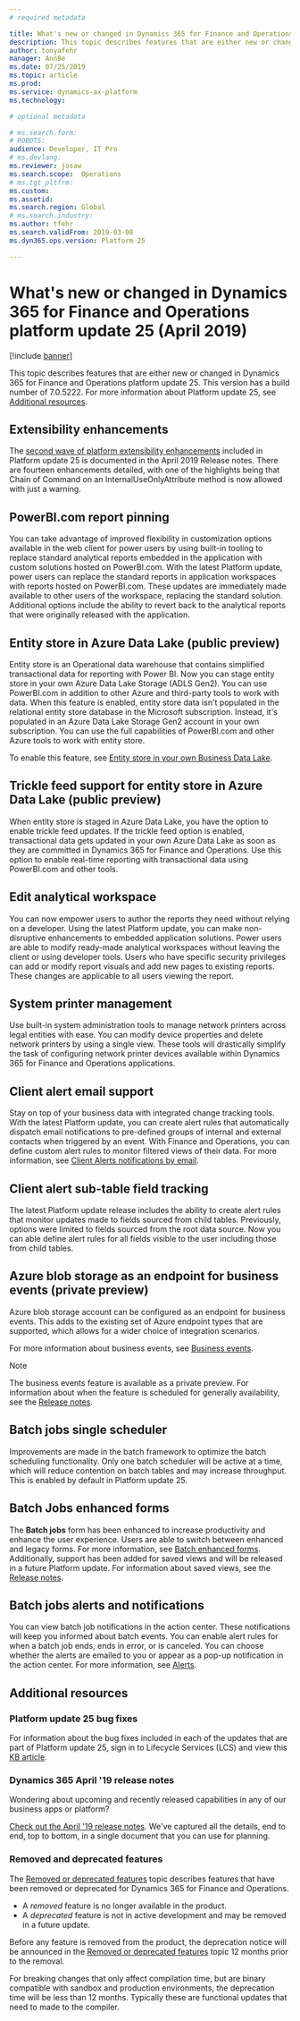 ```yaml
---
# required metadata

title: What's new or changed in Dynamics 365 for Finance and Operations platform update 25 (April 2019)
description: This topic describes features that are either new or changed in Dynamics 365 for Finance and Operation platform update 25 (April 2019). 
author: tonyafehr
manager: AnnBe
ms.date: 07/25/2019
ms.topic: article
ms.prod: 
ms.service: dynamics-ax-platform
ms.technology: 

# optional metadata

# ms.search.form: 
# ROBOTS: 
audience: Developer, IT Pro
# ms.devlang: 
ms.reviewer: josaw
ms.search.scope:  Operations
# ms.tgt_pltfrm: 
ms.custom: 
ms.assetid:
ms.search.region: Global
# ms.search.industry: 
ms.author: tfehr
ms.search.validFrom: 2019-03-08
ms.dyn365.ops.version: Platform 25

---
```

# What's new or changed in Dynamics 365 for Finance and Operations platform update 25 (April 2019)

[!include [banner](../includes/banner.md)]


This topic describes features that are either new or changed in Dynamics 365 for Finance and Operations platform update 25. This version has a build number of 7.0.5222. For more information about Platform update 25, see [Additional resources](whats-new-platform-25.md#additional-resources).

## Extensibility enhancements
The [second wave of platform extensibility enhancements](https://docs.microsoft.com/business-applications-release-notes/April19/dynamics365-finance-operations/platform-extensibility2) included in Platform update 25 is documented in the April 2019 Release notes. There are fourteen enhancements detailed, with one of the highlights being that Chain of Command on an InternalUseOnlyAttribute method is now allowed with just a warning.

## PowerBI.com report pinning
You can take advantage of improved flexibility in customization options available in the web client for power users by using built-in tooling to replace standard analytical reports embedded in the application with custom solutions hosted on PowerBI.com. With the latest Platform update, power users can replace the standard reports in application workspaces with reports hosted on PowerBI.com. These updates are immediately made available to other users of the workspace, replacing the standard solution. Additional options include the ability to revert back to the analytical reports that were originally released with the application.

## Entity store in Azure Data Lake (public preview)
Entity store is an Operational data warehouse that contains simplified transactional data for reporting with Power BI. Now you can stage entity store in your own Azure Data Lake Storage (ADLS Gen2). You can use PowerBI.com in addition to other Azure and third-party tools to work with data. When this feature is enabled, entity store data isn't populated in the relational entity store database in the Microsoft subscription. Instead, it's populated in an Azure Data Lake Storage Gen2 account in your own subscription. You can use the full capabilities of PowerBI.com and other Azure tools to work with entity store.

To enable this feature, see [Entity store in your own Business Data Lake](https://docs.microsoft.com/business-applications-release-notes/April19/dynamics365-finance-operations/erp-data-entity-store-byod-business-data-lake).

## Trickle feed support for entity store in Azure Data Lake (public preview)
When entity store is staged in Azure Data Lake, you have the option to enable trickle feed updates. If the trickle feed option is enabled, transactional data gets updated in your own Azure Data Lake as soon as they are committed in Dynamics 365 for Finance and Operations. Use this option to enable real-time reporting with transactional data using PowerBI.com and other tools.

## Edit analytical workspace
You can now empower users to author the reports they need without relying on a developer. Using the latest Platform update, you can make non-disruptive enhancements to embedded application solutions. Power users are able to modify ready-made analytical workspaces without leaving the client or using developer tools. Users who have specific security privileges can add or modify report visuals and add new pages to existing reports. These changes are applicable to all users viewing the report.

## System printer management
Use built-in system administration tools to manage network printers across legal entities with ease. You can modify device properties and delete network printers by using a single view. These tools will drastically simplify the task of configuring network printer devices available within Dynamics 365 for Finance and Operations applications.

## Client alert email support
Stay on top of your business data with integrated change tracking tools. With the latest Platform update, you can create alert rules that automatically dispatch email notifications to pre-defined groups of internal and external contacts when triggered by an event. With Finance and Operations, you can define custom alert rules to monitor filtered views of their data. For more information, see [Client Alerts notifications by email](https://docs.microsoft.com/dynamics365/unified-operations/fin-and-ops/get-started/alert-email-notifications).

## Client alert sub-table field tracking
The latest Platform update release includes the ability to create alert rules that monitor updates made to fields sourced from child tables. Previously, options were limited to fields sourced from the root data source. Now you can able define alert rules for all fields visible to the user including those from child tables.

## Azure blob storage as an endpoint for business events (private preview)
Azure blob storage account can be configured as an endpoint for business events. This adds to the existing set of Azure endpoint types that are supported, which allows for a wider choice of integration scenarios.

For more information about business events, see [Business events](../../dev-itpro/business-events/home-page.md). 

> [!Note]
> The business events feature is available as a private preview. For information about when the feature is scheduled for generally availability, see the [Release notes](https://docs.microsoft.com/business-applications-release-notes/April19/dynamics365-finance-operations/planned-features). 

## Batch jobs single scheduler
Improvements are made in the batch framework to optimize the batch scheduling functionality. Only one batch scheduler will be active at a time, which will reduce contention on batch tables and may increase throughput. This is enabled by default in Platform update 25.

## Batch Jobs enhanced forms
The **Batch jobs** form has been enhanced to increase productivity and enhance the user experience. Users are able to switch between enhanced and legacy forms. For more information, see [Batch enhanced forms](../../dev-itpro/sysadmin/enhanced-forms.md).
Additionally, support has been added for saved views and will be released in a future Platform update. For information about saved views, see the [Release notes](https://docs.microsoft.com/business-applications-release-notes/april19/dynamics365-finance-operations/saved-views).

## Batch jobs alerts and notifications
You can view batch job notifications in the action center. These notifications will keep you informed about batch events. You can enable alert rules for when a batch job ends, ends in error, or is canceled. You can choose whether the alerts are emailed to you or appear as a pop-up notification in the action center. For more information, see [Alerts](../../dev-itpro/sysadmin/alerts.md).

## Additional resources

### Platform update 25 bug fixes
For information about the bug fixes included in each of the updates that are part of Platform update 25, sign in to Lifecycle Services (LCS) and view this [KB article](https://fix.lcs.dynamics.com/Issue/Details?bugId=299594&dbType=3&qc=cd4a0699eeae081b2b715d75b33ba6024dce2576563a84015bf60ed3509420a5).

### Dynamics 365 April '19 release notes
Wondering about upcoming and recently released capabilities in any of our business apps or platform?

[Check out the April '19 release notes](https://docs.microsoft.com/business-applications-release-notes/April19/index). We've captured all the details, end to end, top to bottom, in a single document that you can use for planning.

### Removed and deprecated features
The [Removed or deprecated features](../../dev-itpro/migration-upgrade/deprecated-features.md) topic describes features that have been removed or deprecated for Dynamics 365 for Finance and Operations.

- A *removed* feature is no longer available in the product.
- A *deprecated* feature is not in active development and may be removed in a future update.

Before any feature is removed from the product, the deprecation notice will be announced in the [Removed or deprecated features](../../dev-itpro/migration-upgrade/deprecated-features.md) topic 12 months prior to the removal.

For breaking changes that only affect compilation time, but are binary compatible with sandbox and production environments, the deprecation time will be less than 12 months. Typically these are functional updates that need to made to the compiler.
